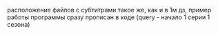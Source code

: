 расположение файлов с субтитрами такое же, как и в 1м дз, 
пример работы программы сразу прописан в коде (query - начало 1 серии 1 сезона)
